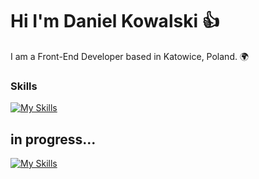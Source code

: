 Hi I'm Daniel Kowalski 👍
========================================================================================================================================

I am a Front-End Developer based in Katowice, Poland. 🌍
<br/>

### Skills

[![My Skills](https://skillicons.dev/icons?i=html,css,js,typescript,tailwind,sass,react,nextjs,ai,ps)](https://skillicons.dev)

## in progress...
[![My Skills](https://skillicons.dev/icons?i=angular,cpp)](https://skillicons.dev)
